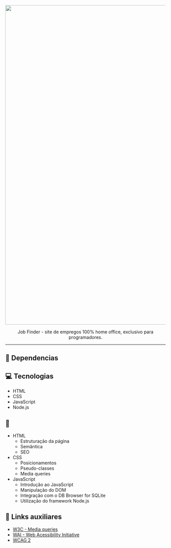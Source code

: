 <p align="center">
    <img width="1000" src="https://i.imgur.com/85itJQc.png"

-------
<p align="center">
    Job Finder - site de empregos 100% home office, exclusivo para programadores.

-------

## 💬 Dependencias


## 💻 Tecnologias
- HTML
- CSS
- JavaScript
- Node.js

## 💬
- HTML
    - Estruturação da página 
    - Semântica
    - SEO
- CSS
    - Posicionamentos
    - Pseudo-classes
    - Media queries
- JavaScript
    - Introdução ao JavaScript
    - Manipulação do DOM
    - Integração com o DB Browser for SQLite
    - Utilização do framework Node.js

## 🔗 Links auxiliares

- [W3C - Media queries ](https://www.w3schools.com/css/css3_mediaqueries.asp)
- [WAI - Web Acessibility Initiative](https://www.w3.org/WAI/)
- [WCAG 2](https://www.w3.org/WAI/WCAG21/quickref/) 
